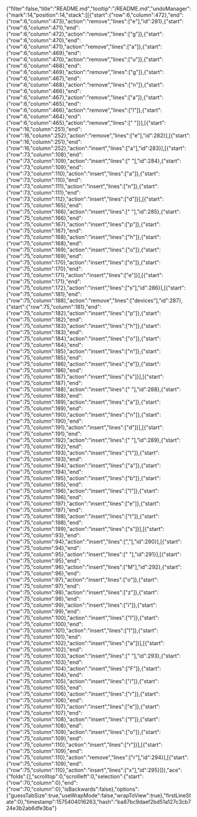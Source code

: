 {"filter":false,"title":"README.md","tooltip":"/README.md","undoManager":{"mark":14,"position":14,"stack":[[{"start":{"row":6,"column":472},"end":{"row":6,"column":473},"action":"remove","lines":["e"],"id":281},{"start":{"row":6,"column":471},"end":{"row":6,"column":472},"action":"remove","lines":["g"]},{"start":{"row":6,"column":470},"end":{"row":6,"column":471},"action":"remove","lines":["a"]},{"start":{"row":6,"column":469},"end":{"row":6,"column":470},"action":"remove","lines":["u"]},{"start":{"row":6,"column":468},"end":{"row":6,"column":469},"action":"remove","lines":["g"]},{"start":{"row":6,"column":467},"end":{"row":6,"column":468},"action":"remove","lines":["n"]},{"start":{"row":6,"column":466},"end":{"row":6,"column":467},"action":"remove","lines":["a"]},{"start":{"row":6,"column":465},"end":{"row":6,"column":466},"action":"remove","lines":["l"]},{"start":{"row":6,"column":464},"end":{"row":6,"column":465},"action":"remove","lines":[" "]}],[{"start":{"row":16,"column":251},"end":{"row":16,"column":252},"action":"remove","lines":["e"],"id":282}],[{"start":{"row":16,"column":251},"end":{"row":16,"column":252},"action":"insert","lines":["a"],"id":283}],[{"start":{"row":73,"column":108},"end":{"row":73,"column":109},"action":"insert","lines":[" "],"id":284},{"start":{"row":73,"column":109},"end":{"row":73,"column":110},"action":"insert","lines":["a"]},{"start":{"row":73,"column":110},"end":{"row":73,"column":111},"action":"insert","lines":["n"]},{"start":{"row":73,"column":111},"end":{"row":73,"column":112},"action":"insert","lines":["d"]}],[{"start":{"row":75,"column":165},"end":{"row":75,"column":166},"action":"insert","lines":[" "],"id":285},{"start":{"row":75,"column":166},"end":{"row":75,"column":167},"action":"insert","lines":["p"]},{"start":{"row":75,"column":167},"end":{"row":75,"column":168},"action":"insert","lines":["h"]},{"start":{"row":75,"column":168},"end":{"row":75,"column":169},"action":"insert","lines":["o"]},{"start":{"row":75,"column":169},"end":{"row":75,"column":170},"action":"insert","lines":["n"]},{"start":{"row":75,"column":170},"end":{"row":75,"column":171},"action":"insert","lines":["e"]}],[{"start":{"row":75,"column":171},"end":{"row":75,"column":172},"action":"insert","lines":["s"],"id":286}],[{"start":{"row":75,"column":181},"end":{"row":75,"column":188},"action":"remove","lines":["devices"],"id":287},{"start":{"row":75,"column":181},"end":{"row":75,"column":182},"action":"insert","lines":["p"]},{"start":{"row":75,"column":182},"end":{"row":75,"column":183},"action":"insert","lines":["h"]},{"start":{"row":75,"column":183},"end":{"row":75,"column":184},"action":"insert","lines":["o"]},{"start":{"row":75,"column":184},"end":{"row":75,"column":185},"action":"insert","lines":["n"]},{"start":{"row":75,"column":185},"end":{"row":75,"column":186},"action":"insert","lines":["e"]},{"start":{"row":75,"column":186},"end":{"row":75,"column":187},"action":"insert","lines":["s"]}],[{"start":{"row":75,"column":187},"end":{"row":75,"column":188},"action":"insert","lines":[" "],"id":288},{"start":{"row":75,"column":188},"end":{"row":75,"column":189},"action":"insert","lines":["a"]},{"start":{"row":75,"column":189},"end":{"row":75,"column":190},"action":"insert","lines":["n"]},{"start":{"row":75,"column":190},"end":{"row":75,"column":191},"action":"insert","lines":["d"]}],[{"start":{"row":75,"column":191},"end":{"row":75,"column":192},"action":"insert","lines":[" "],"id":289},{"start":{"row":75,"column":192},"end":{"row":75,"column":193},"action":"insert","lines":["t"]},{"start":{"row":75,"column":193},"end":{"row":75,"column":194},"action":"insert","lines":["a"]},{"start":{"row":75,"column":194},"end":{"row":75,"column":195},"action":"insert","lines":["b"]},{"start":{"row":75,"column":195},"end":{"row":75,"column":196},"action":"insert","lines":["l"]},{"start":{"row":75,"column":196},"end":{"row":75,"column":197},"action":"insert","lines":["e"]},{"start":{"row":75,"column":197},"end":{"row":75,"column":198},"action":"insert","lines":["t"]},{"start":{"row":75,"column":198},"end":{"row":75,"column":199},"action":"insert","lines":["s"]}],[{"start":{"row":75,"column":93},"end":{"row":75,"column":94},"action":"insert","lines":[","],"id":290}],[{"start":{"row":75,"column":94},"end":{"row":75,"column":95},"action":"insert","lines":[" "],"id":291}],[{"start":{"row":75,"column":95},"end":{"row":75,"column":96},"action":"insert","lines":["M"],"id":292},{"start":{"row":75,"column":96},"end":{"row":75,"column":97},"action":"insert","lines":["o"]},{"start":{"row":75,"column":97},"end":{"row":75,"column":98},"action":"insert","lines":["z"]},{"start":{"row":75,"column":98},"end":{"row":75,"column":99},"action":"insert","lines":["i"]},{"start":{"row":75,"column":99},"end":{"row":75,"column":100},"action":"insert","lines":["l"]},{"start":{"row":75,"column":100},"end":{"row":75,"column":101},"action":"insert","lines":["l"]},{"start":{"row":75,"column":101},"end":{"row":75,"column":102},"action":"insert","lines":["a"]}],[{"start":{"row":75,"column":102},"end":{"row":75,"column":103},"action":"insert","lines":[" "],"id":293},{"start":{"row":75,"column":103},"end":{"row":75,"column":104},"action":"insert","lines":["F"]},{"start":{"row":75,"column":104},"end":{"row":75,"column":105},"action":"insert","lines":["i"]},{"start":{"row":75,"column":105},"end":{"row":75,"column":106},"action":"insert","lines":["r"]},{"start":{"row":75,"column":106},"end":{"row":75,"column":107},"action":"insert","lines":["e"]},{"start":{"row":75,"column":107},"end":{"row":75,"column":108},"action":"insert","lines":["f"]},{"start":{"row":75,"column":108},"end":{"row":75,"column":109},"action":"insert","lines":["o"]},{"start":{"row":75,"column":109},"end":{"row":75,"column":110},"action":"insert","lines":["r"]}],[{"start":{"row":75,"column":109},"end":{"row":75,"column":110},"action":"remove","lines":["r"],"id":294}],[{"start":{"row":75,"column":109},"end":{"row":75,"column":110},"action":"insert","lines":["x"],"id":295}]]},"ace":{"folds":[],"scrolltop":0,"scrollleft":0,"selection":{"start":{"row":70,"column":0},"end":{"row":70,"column":0},"isBackwards":false},"options":{"guessTabSize":true,"useWrapMode":false,"wrapToView":true},"firstLineState":0},"timestamp":1575404016263,"hash":"ba87bc9daef2bd51a127c3cb724e3b2ab6dfe3ba"}
